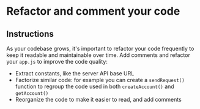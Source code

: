 # Refactor and comment your code

## Instructions

As your codebase grows, it's important to refactor your code frequently to keep it readable and maintainable over time. Add comments and refactor your `app.js` to improve the code quality:

- Extract constants, like the server API base URL
- Factorize similar code: for example you can create a `sendRequest()` function to regroup the code used in both `createAccount()` and `getAccount()`
- Reorganize the code to make it easier to read, and add comments

